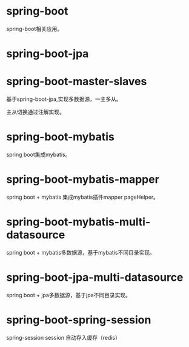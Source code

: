 # spring-boot

  spring-boot相关应用。
  
# spring-boot-jpa

# spring-boot-master-slaves

  基于spring-boot-jpa,实现多数据源，一主多从。
  
  主从切换通过注解实现。
  
# spring-boot-mybatis

  spring boot集成mybatis。
  
# spring-boot-mybatis-mapper

  spring boot + mybatis  集成mybatis插件mapper pageHelper。
  
# spring-boot-mybatis-multi-datasource

  spring boot + mybatis多数据源，基于mybatis不同目录实现。
  
# spring-boot-jpa-multi-datasource

  spring boot + jpa多数据源，基于jpa不同目录实现。  
  
# spring-boot-spring-session

  spring-session session 自动存入缓存（redis）    
